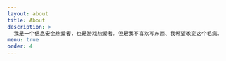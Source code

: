 ```yaml
---
layout: about
title: About
description: >
  我是一个信息安全热爱者，也是游戏热爱者。但是我不喜欢写东西、我希望改变这个毛病。
menu: true
order: 4
---
```

